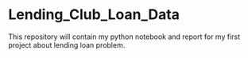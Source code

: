 # Lending_Club_Loan_Data
This repository will contain my python notebook and report for my first project about lending loan problem. 


